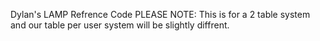 Dylan's LAMP Refrence Code
PLEASE NOTE: This is for a 2 table system and our table per user system will be slightly diffrent.